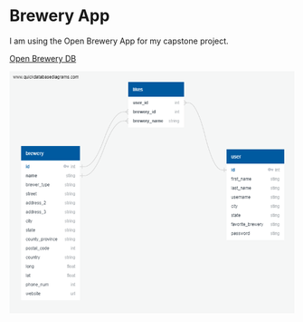 # Brewery App

I am using the Open Brewery App for my capstone project.

[Open Brewery DB](https://www.openbrewerydb.org/documentation/01-listbreweries)

![Brewery App Schema](/assets/images/schema_photo.png)
